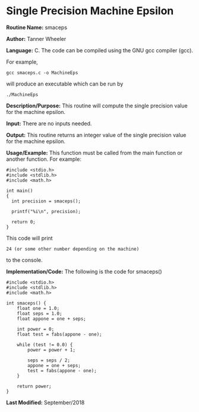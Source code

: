 # Single Precision Machine Epsilon

**Routine Name:**           smaceps

**Author:** Tanner Wheeler

**Language:** C. The code can be compiled using the GNU gcc compiler (gcc).

For example,

    gcc smaceps.c -o MachineEps

will produce an executable which can be run by

    ./MachineEps

**Description/Purpose:** This routine will compute the single precision value for the machine epsilon.

**Input:** There are no inputs needed.

**Output:** This routine returns an integer value of the single precision value for the machine epsilon.

**Usage/Example:**
This function must be called from the main function or another function. For example:

```
#include <stdio.h>
#include <stdlib.h>
#include <math.h>

int main()
{
  int precision = smaceps();
  
  printf("%i\n", precision);
  
  return 0;
}
```
This code will print
```
24 (or some other number depending on the machine)
```
to the console.

**Implementation/Code:** The following is the code for smaceps()
```
#include <stdio.h>
#include <stdlib.h>
#include <math.h>

int smaceps() {
    float one = 1.0;
    float seps = 1.0;
    float appone = one + seps;

    int power = 0;
    float test = fabs(appone - one);

    while (test != 0.0) {
        power = power + 1;

        seps = seps / 2;
        appone = one + seps;
        test = fabs(appone - one);
    }

    return power;
}
```
**Last Modified:** September/2018

